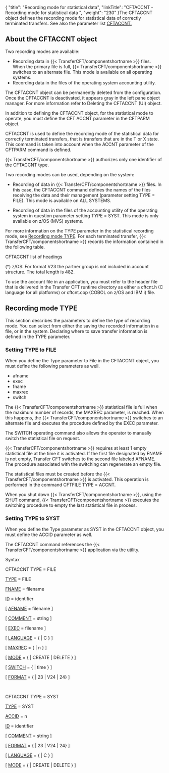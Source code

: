 {
    "title": "Recording  mode for statistical data",
    "linkTitle": "CFTACCNT - Recording mode for statistical data ",
    "weight": "230"
}The CFTACCNT object defines the recording mode for statistical data
of correctly terminated transfers. See also the parameter list
[CFTACCNT.](../../../c_intro_userinterfaces/web_copilot_ui/conf_intro/cftaccnt)

<span id="About_the_CFTACCNT_object"></span>

## About the CFTACCNT object

Two recording modes are available:

-   Recording data
    in {{< TransferCFT/componentshortname >}} files. When the primary file is full, {{< TransferCFT/componentshortname >}}
    switches to an alternate file. This mode is available on all operating
    systems.
-   Recording data
    in the files of the operating system accounting utility.

The CFTACCNT object can be permanently deleted from the configuration.
Once the CFTACCNT is deactivated, it appears gray in the left pane object
manager. For more information refer to Deleting
the CFTACCNT (UI) object.

In addition to defining the CFTACCNT object, for the statistical mode
to operate, you must define the CFT ACCNT parameter in the CFTPARM object.

CFTACCNT is used to define the recording mode of the statistical data
for correctly terminated transfers, that is transfers that are in the
T or X state. This command is taken into account when the ACCNT parameter
of the CFTPARM command is defined.

{{< TransferCFT/componentshortname  >}} authorizes only one identifier of the CFTACCNT type.

Two recording modes can be used, depending on the system:

-   Recording of data
    in {{< TransferCFT/componentshortname >}} files. In this case, the CFTACCNT command defines the names of the files receiving
    the data and their management (parameter setting TYPE = FILE). This mode
    is available on ALL SYSTEMS.

<!-- -->

-   Recording of data
    in the files of the accounting utility of the operating system in question
    parameter setting TYPE = SYST. This
    mode is only available on z/OS (MVS) systems.

For more information on the TYPE parameter in the statistical recording
mode, see [Recording mode TYPE](#Recordin). For each terminated transfer, {{< TransferCFT/componentshortname  >}} records the information
contained in the following table.

CFTACCNT list of headings

(\*) z/OS: For format V23 the partner group is not included in account structure. The total length is 482.

To use the account file in an application, you must refer to the header file that is delivered in the Transfer CFT runtime directory as either a cftcnt.h (C language for all platforms) or cftcnt.cop (COBOL on z/OS and IBM i) file.

<span id="Recordin"></span>

## Recording mode TYPE

This section describes the parameters to define the type of recording
mode. You can select from either the saving the recorded information in
a file, or in the system. Declaring where to save transfer information
is defined in the TYPE parameter.

<span id="Setting_TYPE_to_FILE"></span>

### Setting TYPE to FILE

When you
define the Type parameter to File
in the CFTACCNT object, you must define the following parameters as well.

-   afname
-   exec
-   fname
-   maxrec
-   switch

The {{< TransferCFT/componentshortname  >}} statistical
file is full when the maximum number of records, the MAXREC parameter,
is reached. When this happens, the {{< TransferCFT/componentshortname  >}} switches to an alternate
file and executes the procedure defined by the EXEC parameter.

The SWITCH operating command also allows the operator to manually switch
the statistical file on request.

{{< TransferCFT/componentshortname  >}} requires at least 1 empty statistical file at the time
it is activated. If the first file designated by FNAME is not empty, Transfer
CFT switches to the second file labeled AFNAME. The procedure associated
with the switching can regenerate an empty file.

The statistical files must be created before the {{< TransferCFT/componentshortname  >}} is activated.
This operation is performed in the command CFTFILE TYPE = ACCNT.

When you shut down {{< TransferCFT/componentshortname  >}}, using the SHUT command, {{< TransferCFT/componentshortname  >}}
executes the switching procedure to empty the last statistical file in
process.

<span id="Setting_TYPE_to_SYST"></span>

### Setting TYPE to SYST

When you
define the Type parameter as SYST
in the CFTACCNT object, you must define the ACCID
parameter as well.

The CFTACCNT command references
the {{< TransferCFT/componentshortname  >}} application via the utility.

Syntax

CFTACCNT TYPE = FILE

[TYPE](../../../c_intro_userinterfaces/command_summary/parameter_intro/type)
= FILE

[FNAME](../../../c_intro_userinterfaces/command_summary/parameter_intro/fname)
= filename

[ID](../../../c_intro_userinterfaces/command_summary/parameter_intro/id)
= identifier

\[ [AFNAME](../../../c_intro_userinterfaces/command_summary/parameter_intro/afname)
= filename \]

\[ [COMMENT](../../../c_intro_userinterfaces/command_summary/parameter_intro/comment)
= string \]

\[ [EXEC](../../../c_intro_userinterfaces/command_summary/parameter_intro/exec)
= filename \]

\[ [LANGUAGE](../../../c_intro_userinterfaces/command_summary/parameter_intro/language)
= {
| C } \]

\[ [MAXREC](../../../c_intro_userinterfaces/command_summary/parameter_intro/maxrec)
= {
| n } \]

\[ [MODE](../../../c_intro_userinterfaces/command_summary/parameter_intro/mode)
= {
| CREATE | DELETE } \]

\[ [SWITCH](../../../c_intro_userinterfaces/command_summary/parameter_intro/switch)
= {
| time } \]

\[ [FORMAT](../../../c_intro_userinterfaces/command_summary/parameter_intro/format)
= {
| 23 | V24 | 24} \]

 

CFTACCNT TYPE = SYST

[TYPE](../../../c_intro_userinterfaces/command_summary/parameter_intro/type)
= SYST

[ACCID](../../../c_intro_userinterfaces/command_summary/parameter_intro/accid)
= n

[ID](../../../c_intro_userinterfaces/command_summary/parameter_intro/id)
= identifier

\[ [COMMENT](../../../c_intro_userinterfaces/command_summary/parameter_intro/comment)
= string \]

\[ [FORMAT](../../../c_intro_userinterfaces/command_summary/parameter_intro/format)
= {
| 23 | V24 | 24} \]

\[ [LANGUAGE](../../../c_intro_userinterfaces/command_summary/parameter_intro/language)
= {
| C } \]

\[ [MODE](../../../c_intro_userinterfaces/command_summary/parameter_intro/mode)
= {
| CREATE | DELETE } \]
